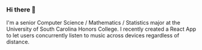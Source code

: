 ### Hi there 👋
I'm a senior Computer Science / Mathematics / Statistics major at the University of South Carolina Honors College. I recently created a React App to let users concurrently listen to music across devices regardless of distance.
<!--
**justinelijahtaylor/justinelijahtaylor** is a ✨ _special_ ✨ repository because its `README.md` (this file) appears on your GitHub profile.

Here are some ideas to get you started:

- 🔭 I’m currently working on ...
- 🌱 I’m currently learning ...
- 👯 I’m looking to collaborate on ...
- 🤔 I’m looking for help with ...
- 💬 Ask me about ...
- 📫 How to reach me: ...
- 😄 Pronouns: ...
- ⚡ Fun fact: ...
-->
